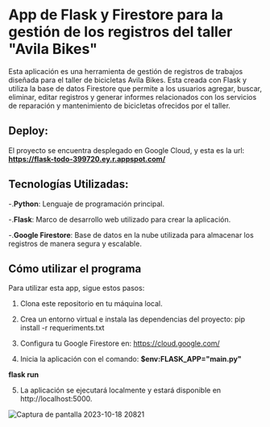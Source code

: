 # App de Flask y Firestore para la gestión de los registros del taller "Avila Bikes"

Esta aplicación es una herramienta de gestión de registros de trabajos diseñada para el taller de bicicletas Avila Bikes. Esta creada con Flask y utiliza la base de datos Firestore que permite a los usuarios agregar, buscar, eliminar, editar registros y generar informes relacionados con los servicios de reparación y mantenimiento de bicicletas ofrecidos por el taller. 

## Deploy:
El proyecto se encuentra desplegado en Google Cloud, y esta es la url: 
**https://flask-todo-399720.ey.r.appspot.com/**


## Tecnologías Utilizadas:
-.**Python**: Lenguaje de programación principal.

-.**Flask**: Marco de desarrollo web utilizado para crear la aplicación.

-.**Google Firestore**: Base de datos en la nube utilizada para almacenar los registros de manera segura y escalable.

## Cómo utilizar el programa
Para utilizar esta app, sigue estos pasos:

1. Clona este repositorio en tu máquina local.

2. Crea un entorno virtual e instala las dependencias del proyecto: pip install -r requeriments.txt

3. Configura tu Google Firestore en: https://cloud.google.com/

4. Inicia la aplicación con el comando:
**$env:FLASK_APP="main.py"**

**flask run**

5. La aplicación se ejecutará localmente y estará disponible en http://localhost:5000.

![Captura de pantalla 2023-10-18 20821](https://github.com/paoladenic/flask_firestore_avila/assets/126211693/0b313706-6b84-4327-9a07-fbe295957049)


